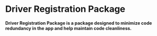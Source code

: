 # Driver Registration Package

#### **Driver Registration Package** is a package designed to minimize code redundancy in the app and help maintain code cleanliness.
